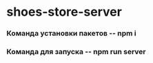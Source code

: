 # shoes-store-server
### Команда установки пакетов -- <b> npm i </b>
### Команда для запуска -- <b> npm run server </b>
